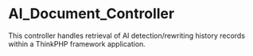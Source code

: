 # AI_Document_Controller
This controller handles retrieval of AI detection/rewriting history records within a ThinkPHP framework application.
